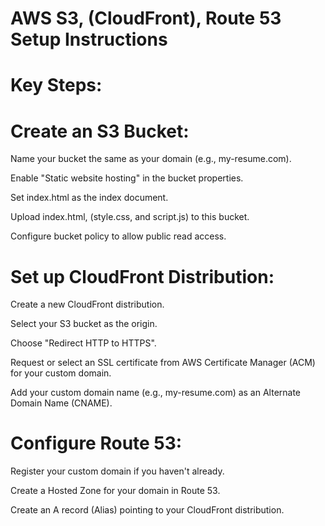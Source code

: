 # AWS S3, (CloudFront), Route 53 Setup Instructions

# Key Steps:

#  Create an S3 Bucket:

Name your bucket the same as your domain (e.g., my-resume.com).

Enable "Static website hosting" in the bucket properties.

Set index.html as the index document.

Upload index.html, (style.css, and script.js) to this bucket.

Configure bucket policy to allow public read access.

# Set up CloudFront Distribution:

Create a new CloudFront distribution.

Select your S3 bucket as the origin.

Choose "Redirect HTTP to HTTPS".

Request or select an SSL certificate from AWS Certificate Manager (ACM) for your custom domain.

Add your custom domain name (e.g., my-resume.com) as an Alternate Domain Name (CNAME).

#  Configure Route 53:

Register your custom domain if you haven't already.

Create a Hosted Zone for your domain in Route 53.

Create an A record (Alias) pointing to your CloudFront distribution.
